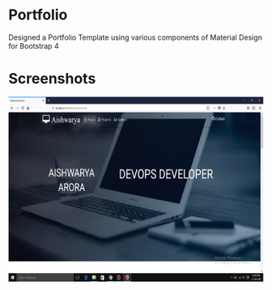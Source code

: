 # Portfolio
Designed a Portfolio Template using various components of Material Design for Bootstrap 4

# Screenshots

![Alt text](/Portfolio/WebContent/img/my1.png?raw=true "Optional Title")